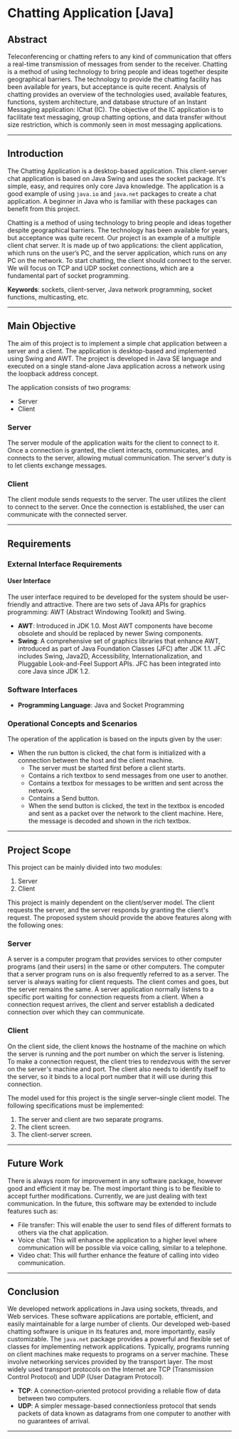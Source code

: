 # Chatting Application [Java]

## Abstract

Teleconferencing or chatting refers to any kind of communication that offers a real-time transmission of messages from sender to the receiver. Chatting is a method of using technology to bring people and ideas together despite geographical barriers. The technology to provide the chatting facility has been available for years, but acceptance is quite recent. Analysis of chatting provides an overview of the technologies used, available features, functions, system architecture, and database structure of an Instant Messaging application: IChat (IC). The objective of the IC application is to facilitate text messaging, group chatting options, and data transfer without size restriction, which is commonly seen in most messaging applications.

---

## Introduction

The Chatting Application is a desktop-based application. This client-server chat application is based on Java Swing and uses the socket package. It's simple, easy, and requires only core Java knowledge. The application is a good example of using `java.io` and `java.net` packages to create a chat application. A beginner in Java who is familiar with these packages can benefit from this project.

Chatting is a method of using technology to bring people and ideas together despite geographical barriers. The technology has been available for years, but acceptance was quite recent. Our project is an example of a multiple client chat server. It is made up of two applications: the client application, which runs on the user’s PC, and the server application, which runs on any PC on the network. To start chatting, the client should connect to the server. We will focus on TCP and UDP socket connections, which are a fundamental part of socket programming.

**Keywords**: sockets, client-server, Java network programming, socket functions, multicasting, etc.

---

## Main Objective

The aim of this project is to implement a simple chat application between a server and a client. The application is desktop-based and implemented using Swing and AWT. The project is developed in Java SE language and executed on a single stand-alone Java application across a network using the loopback address concept.

The application consists of two programs:
- Server
- Client

### Server

The server module of the application waits for the client to connect to it. Once a connection is granted, the client interacts, communicates, and connects to the server, allowing mutual communication. The server's duty is to let clients exchange messages.

### Client

The client module sends requests to the server. The user utilizes the client to connect to the server. Once the connection is established, the user can communicate with the connected server.

---

## Requirements

### External Interface Requirements

#### User Interface
The user interface required to be developed for the system should be user-friendly and attractive. There are two sets of Java APIs for graphics programming: AWT (Abstract Windowing Toolkit) and Swing.
- **AWT**: Introduced in JDK 1.0. Most AWT components have become obsolete and should be replaced by newer Swing components.
- **Swing**: A comprehensive set of graphics libraries that enhance AWT, introduced as part of Java Foundation Classes (JFC) after JDK 1.1. JFC includes Swing, Java2D, Accessibility, Internationalization, and Pluggable Look-and-Feel Support APIs. JFC has been integrated into core Java since JDK 1.2.

### Software Interfaces

- **Programming Language**: Java and Socket Programming

### Operational Concepts and Scenarios

The operation of the application is based on the inputs given by the user:
- When the run button is clicked, the chat form is initialized with a connection between the host and the client machine.
  - The server must be started first before a client starts.
  - Contains a rich textbox to send messages from one user to another.
  - Contains a textbox for messages to be written and sent across the network.
  - Contains a Send button.
  - When the send button is clicked, the text in the textbox is encoded and sent as a packet over the network to the client machine. Here, the message is decoded and shown in the rich textbox.

---

## Project Scope

This project can be mainly divided into two modules:
1. Server
2. Client

This project is mainly dependent on the client/server model. The client requests the server, and the server responds by granting the client's request. The proposed system should provide the above features along with the following ones:

### Server
A server is a computer program that provides services to other computer programs (and their users) in the same or other computers. The computer that a server program runs on is also frequently referred to as a server. The server is always waiting for client requests. The client comes and goes, but the server remains the same. A server application normally listens to a specific port waiting for connection requests from a client. When a connection request arrives, the client and server establish a dedicated connection over which they can communicate.

### Client
On the client side, the client knows the hostname of the machine on which the server is running and the port number on which the server is listening. To make a connection request, the client tries to rendezvous with the server on the server's machine and port. The client also needs to identify itself to the server, so it binds to a local port number that it will use during this connection.

The model used for this project is the single server–single client model. The following specifications must be implemented:
1. The server and client are two separate programs.
2. The client screen.
3. The client-server screen.

---

## Future Work

There is always room for improvement in any software package, however good and efficient it may be. The most important thing is to be flexible to accept further modifications. Currently, we are just dealing with text communication. In the future, this software may be extended to include features such as:
- File transfer: This will enable the user to send files of different formats to others via the chat application.
- Voice chat: This will enhance the application to a higher level where communication will be possible via voice calling, similar to a telephone.
- Video chat: This will further enhance the feature of calling into video communication.

---

## Conclusion

We developed network applications in Java using sockets, threads, and Web services. These software applications are portable, efficient, and easily maintainable for a large number of clients. Our developed web-based chatting software is unique in its features and, more importantly, easily customizable. The `java.net` package provides a powerful and flexible set of classes for implementing network applications. Typically, programs running on client machines make requests to programs on a server machine. These involve networking services provided by the transport layer. The most widely used transport protocols on the Internet are TCP (Transmission Control Protocol) and UDP (User Datagram Protocol).

- **TCP**: A connection-oriented protocol providing a reliable flow of data between two computers.
- **UDP**: A simpler message-based connectionless protocol that sends packets of data known as datagrams from one computer to another with no guarantees of arrival.

---
